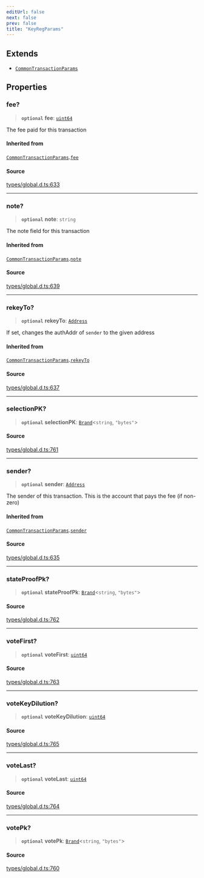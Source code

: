 ```yaml
---
editUrl: false
next: false
prev: false
title: "KeyRegParams"
---
```


## Extends

- [`CommonTransactionParams`](CommonTransactionParams.md)

## Properties

### fee?

> **`optional`** **fee**: [`uint64`](../type-aliases/uint64.md)

The fee paid for this transaction

#### Inherited from

[`CommonTransactionParams`](CommonTransactionParams.md).[`fee`](CommonTransactionParams.md#fee)

#### Source

[types/global.d.ts:633](https://github.com/algorandfoundation/tealscript/blob/e015f8b0/types/global.d.ts#L633)

***

### note?

> **`optional`** **note**: `string`

The note field for this transaction

#### Inherited from

[`CommonTransactionParams`](CommonTransactionParams.md).[`note`](CommonTransactionParams.md#note)

#### Source

[types/global.d.ts:639](https://github.com/algorandfoundation/tealscript/blob/e015f8b0/types/global.d.ts#L639)

***

### rekeyTo?

> **`optional`** **rekeyTo**: [`Address`](../classes/Address.md)

If set, changes the authAddr of `sender` to the given address

#### Inherited from

[`CommonTransactionParams`](CommonTransactionParams.md).[`rekeyTo`](CommonTransactionParams.md#rekeyto)

#### Source

[types/global.d.ts:637](https://github.com/algorandfoundation/tealscript/blob/e015f8b0/types/global.d.ts#L637)

***

### selectionPK?

> **`optional`** **selectionPK**: [`Brand`](../type-aliases/Brand.md)\<`string`, `"bytes"`\>

#### Source

[types/global.d.ts:761](https://github.com/algorandfoundation/tealscript/blob/e015f8b0/types/global.d.ts#L761)

***

### sender?

> **`optional`** **sender**: [`Address`](../classes/Address.md)

The sender of this transaction. This is the account that pays the fee (if non-zero)

#### Inherited from

[`CommonTransactionParams`](CommonTransactionParams.md).[`sender`](CommonTransactionParams.md#sender)

#### Source

[types/global.d.ts:635](https://github.com/algorandfoundation/tealscript/blob/e015f8b0/types/global.d.ts#L635)

***

### stateProofPk?

> **`optional`** **stateProofPk**: [`Brand`](../type-aliases/Brand.md)\<`string`, `"bytes"`\>

#### Source

[types/global.d.ts:762](https://github.com/algorandfoundation/tealscript/blob/e015f8b0/types/global.d.ts#L762)

***

### voteFirst?

> **`optional`** **voteFirst**: [`uint64`](../type-aliases/uint64.md)

#### Source

[types/global.d.ts:763](https://github.com/algorandfoundation/tealscript/blob/e015f8b0/types/global.d.ts#L763)

***

### voteKeyDilution?

> **`optional`** **voteKeyDilution**: [`uint64`](../type-aliases/uint64.md)

#### Source

[types/global.d.ts:765](https://github.com/algorandfoundation/tealscript/blob/e015f8b0/types/global.d.ts#L765)

***

### voteLast?

> **`optional`** **voteLast**: [`uint64`](../type-aliases/uint64.md)

#### Source

[types/global.d.ts:764](https://github.com/algorandfoundation/tealscript/blob/e015f8b0/types/global.d.ts#L764)

***

### votePk?

> **`optional`** **votePk**: [`Brand`](../type-aliases/Brand.md)\<`string`, `"bytes"`\>

#### Source

[types/global.d.ts:760](https://github.com/algorandfoundation/tealscript/blob/e015f8b0/types/global.d.ts#L760)
